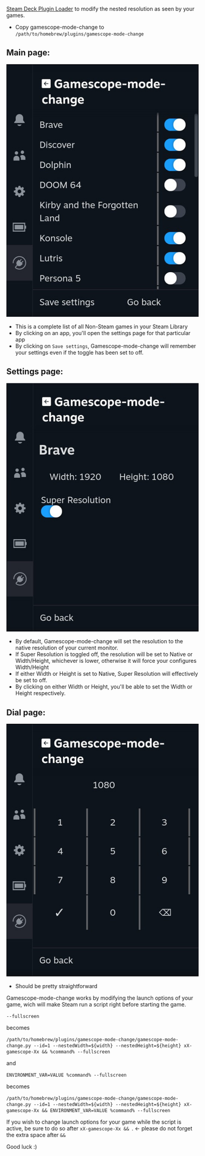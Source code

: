 [Steam Deck Plugin Loader](https://github.com/SteamDeckHomebrew/PluginLoader) to modify the nested resolution as seen by your games.

* Copy gamescope-mode-change to `/path/to/homebrew/plugins/gamescope-mode-change`

## Main page:

![app-list-page](extras/app-list-page.jpg "Non-Steam Apps list")

* This is a complete list of all Non-Steam games in your Steam Library
* By clicking on an app, you'll open the settings page for that particular app
* By clicking on `Save settings`, Gamescope-mode-change will remember your settings even if the toggle has been set to off.

## Settings page:
![settings-page](extras/settings-page.jpg "Settings")

* By default, Gamescope-mode-change will set the resolution to the native resolution of your current monitor.
* If Super Resolution is toggled off, the resolution will be set to Native or Width/Height, whichever is lower, otherwise it will force your configures Width/Height
* If either Width or Height is set to Native, Super Resolution will effectively be set to off.
* By clicking on either Width or Height, you'll be able to set the Width or Height respectively.


## Dial page:
![dial-page](extras/dial-page.jpg "Input Number")

* Should be pretty straightforward


Gamescope-mode-change works by modifying the launch options of your game, wich will make Steam run a script right before starting the game.
```
--fullscreen
```
becomes
```
/path/to/homebrew/plugins/gamescope-mode-change/gamescope-mode-change.py --id=1 --nestedWidth=${width} --nestedHeight=${height} xX-gamescope-Xx && %command% --fullscreen
```

and
```
ENVIRONMENT_VAR=VALUE %command% --fullscreen
```
becomes
```
/path/to/homebrew/plugins/gamescope-mode-change/gamescope-mode-change.py --id=1 --nestedWidth=${width} --nestedHeight=${height} xX-gamescope-Xx && ENVIRONMENT_VAR=VALUE %command% --fullscreen
```


If you wish to change launch options for your game while the script is active, be sure to do so after `xX-gamescope-Xx && `. <- please do not forget the extra space after `&&`


Good luck :)